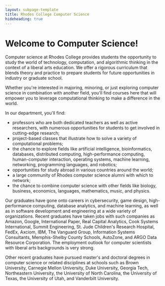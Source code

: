 ```yaml
---
layout: subpage-template
title: Rhodes College Computer Science
hideheading: true
---
```

# Welcome to Computer Science!

Computer science at Rhodes College provides students the opportunity to study the world of technology, computation, and algorithmic thinking in the context of a liberal arts education.  We offer a rigorous curriculum that blends theory and practice to prepare students for future opportunities in industry or graduate school.  

Whether you're interested in majoring, minoring, or just exploring computer science in combination with another field, you'll find courses here that will empower you to leverage computational thinking to make a difference in the world. 

In our department, you'll find:

- professors who are both dedicated teachers as well as active researchers, with numerous opportunities for students to get involved in cutting-edge research;
- project-based classes that illustrate how to solve a variety of computational problems;
- the chance to explore fields like artificial intelligence, bioinformatics, databases, distributed computing, high-performance computing, human-computer interaction, operating systems, machine learning, networking, programming languages, and robotics;
- opportunities for study abroad in various countries around the world;
- a large community of Rhodes computer science alumni with which to network;
- the chance to combine computer science with other fields like biology, business, economics, languages, mathematics, music, and physics.

Our graduates have gone onto careers in cybersecurity, game design, high-performance computing, database analytics, 
and machine learning, as well as in software development and engineering at a wide variety of organizations.  Recent
graduates have taken jobs with such companies as Amazon, Google, International Paper, Real Capital
Analytics, Cook Systems International, Summit Engineering, St. Jude Children's Research Hospital, FedEx, 
Axciom, IBM, The Vanguard Group, Information Systems Consultants, Memphis-Shelby County Schools, AutoZone, and ARGO
Data Resource Corporation. The employment outlook for computer scientists 
with liberal arts backgrounds is very strong.

Other recent graduates have pursued master's and doctoral degrees in computer science or 
related disciplines at schools such as Brown University, Carnegie Mellon University, Duke University,
Georgia Tech, Northeastern University, 
the University of North Carolina,
the University of Texas, the University of Utah, and Vanderbilt University.  

